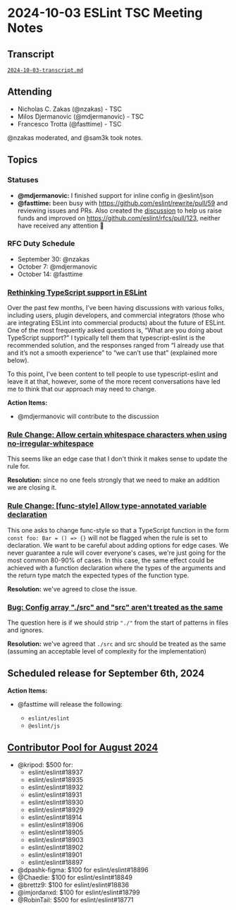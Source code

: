 # 2024-10-03 ESLint TSC Meeting Notes

## Transcript

[`2024-10-03-transcript.md`](2024-10-03-transcript.md)

## Attending

- Nicholas C. Zakas (@nzakas) - TSC
- Milos Djermanovic (@mdjermanovic) - TSC
- Francesco Trotta (@fasttime) - TSC

@nzakas moderated, and @sam3k took notes.

## Topics

### Statuses

* **@mdjermanovic:** I finished support for inline config in @eslint/json
* **@fasttime:** been busy with https://github.com/eslint/rewrite/pull/59 and reviewing issues and PRs. Also created the [discussion](https://github.com/eslint/eslint/discussions/18957) to help us raise funds and improved on https://github.com/eslint/rfcs/pull/123, neither have received any attention 🙁


### RFC Duty Schedule

* September 30: @nzakas
* October 7: @mdjermanovic
* October 14: @fasttime

### [Rethinking TypeScript support in ESLint](https://github.com/eslint/eslint/discussions/18830)

Over the past few months, I’ve been having discussions with various folks, including users, plugin developers, and commercial integrators (those who are integrating ESLint into commercial products) about the future of ESLint. One of the most frequently asked questions is, “What are you doing about TypeScript support?” I typically tell them that typescript-eslint is the recommended solution, and the responses ranged from “I already use that and it’s not a smooth experience” to “we can’t use that” (explained more below).

To this point, I’ve been content to tell people to use typescript-eslint and leave it at that, however, some of the more recent conversations have led me to think that our approach may need to change.

**Action Items:** 
* @mdjermanovic will contribute to the discussion

### [Rule Change: Allow certain whitespace characters when using no-irregular-whitespace](https://github.com/eslint/eslint/issues/18862)

This seems like an edge case that I don't think it makes sense to update the rule for. 

**Resolution:** since no one feels strongly that we need to make an addition we are closing it.

### [Rule Change: [func-style] Allow type-annotated variable declaration](https://github.com/eslint/eslint/issues/18842)

This one asks to change func-style so that a TypeScript function in the form `const foo: Bar = () => {}` will not be flagged when the rule is set to declaration. We want to be careful about adding options for edge cases. We never guarantee a rule will cover everyone's cases, we're just going for the most common 80-90% of cases. In this case, the same effect could be achieved with a function declaration where the types of the arguments and the return type match the expected types of the function type.

**Resolution:** we've agreed to close the issue.

### [Bug: Config array "./src" and "src" aren't treated as the same](https://github.com/eslint/eslint/issues/18757)

The question here is if we should strip `"./"` from the start of patterns in files and ignores.

**Resolution:** we've agreed that `./src` and src should be treated as the same (assuming an acceptable level of complexity for the  implementation)



## Scheduled release for September 6th, 2024

**Action Items:**

- @fasttime will release the following:

  - `eslint/eslint`
  - `@eslint/js`

## [Contributor Pool for August 2024](https://github.com/issues?q=org%3Aeslint+label%3A%22contributor+pool%22+merged%3A2024-09-01..2024-09-30)

- @kripod: $500 for:
  - eslint/eslint#18937
  - eslint/eslint#18935
  - eslint/eslint#18932
  - eslint/eslint#18931
  - eslint/eslint#18930
  - eslint/eslint#18929
  - eslint/eslint#18914
  - eslint/eslint#18906
  - eslint/eslint#18905
  - eslint/eslint#18903
  - eslint/eslint#18902
  - eslint/eslint#18901
  - eslint/eslint#18897
- @dpashk-figma: $100 for eslint/eslint#18896
- @Chaedie: $100 for eslint/eslint#18849
- @brettz9: $100 for eslint/eslint#18836
- @imjordanxd: $100 for eslint/eslint#18799
- @RobinTail: $500 for eslint/eslint#18771